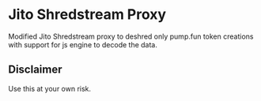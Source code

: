 # Jito Shredstream Proxy

Modified Jito Shredstream proxy to deshred only pump.fun token creations with support for js engine to decode the data.

## Disclaimer
Use this at your own risk.
